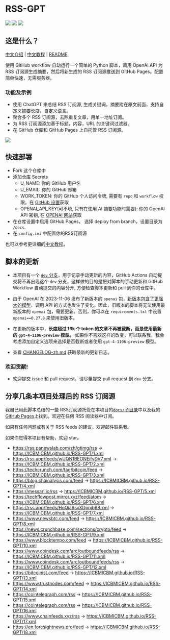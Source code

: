 # RSS-GPT

[![](https://img.shields.io/github/last-commit/yinan-c/RSS-GPT/dev?label=updated)](https://github.com/yinan-c/RSS-GPT/tree/dev)
[![](https://img.shields.io/github/last-commit/yinan-c/RSS-GPT/main?label=feeds%20refreshed)](https://yinan-c.github.io/RSS-GPT/)
[![](https://img.shields.io/github/license/yinan-c/RSS-GPT)](https://github.com/yinan-c/RSS-GPT/blob/master/LICENSE)


## 这是什么？

[中文介绍](https://yinan-c.github.io/rss-gpt.html) | [中文教程](https://yinan-c.github.io/rss-gpt-manual-zh.html) | [README](README.md)

使用 GitHub workflow 自动运行一个简单的 Python 脚本，调用 OpenAI API 为 RSS 订阅源生成摘要，然后将新生成的 RSS 订阅源推送到 GitHub Pages。配置简单快速，无需服务器。

### 功能及示例

- 使用 ChatGPT 来总结 RSS 订阅源, 生成关键词，摘要附在原文前面，支持自定义摘要长度，自定义语言。
- 聚合多个 RSS 订阅源，去除重复文章，用单一地址订阅。
- 为 RSS 订阅源添加基于标题，内容，URL 的关键词过滤器。
- 在 GitHub 仓库和 GitHub Pages 上自托管 RSS 订阅源。

![](https://i.imgur.com/7darABv.jpg)

## 快速部署

- Fork 这个仓库中
- 添加仓库 Secrets
    - U_NAME: 你的 GitHub 用户名
    - U_EMAIL: 你的 GitHub 邮箱
    - WORK_TOKEN: 你的 GitHub 个人访问令牌, 需要有 `repo` 和 `workflow` 权限。在 [GitHub 设置](https://github.com/settings/tokens/new)获取
    - OPENAI_API_KEY(可不填, 只有在使用 AI 摘要功能时需要): 你的 OpenAI API 密钥, 在 [OPENAI 网站](https://platform.openai.com/account/api-keys)获取
- 在仓库设置中启用 GitHub Pages， 选择 deploy from branch，设置目录为 `/docs`.
- 在 `config.ini` 中配置你的RSS订阅源

也可以参考更详细的[中文教程](https://yinan-c.github.io/rss-gpt-manual-zh.html)。

## 脚本的更新

- 本项目有一个 [`dev` 分支](https://github.com/yinan-c/RSS-GPT/tree/dev)，用于记录手动更新的内容，GitHub Actions 自动提交将不再出现这个 `dev` 分支，这样做的目的是把对脚本的手动更新和 GitHub Workflow 自动提交的内容分开, 方便检查脚本更新和 pull 到你的仓库中。

- 由于 OpenAI 在 2023-11-06 发布了新版本的 `openai` 包，[新版本包含了更强大的模型](https://openai.com/blog/new-models-and-developer-products-announced-at-devday)，调用 API 的方式也发生了变化。因此，旧版本的脚本将无法使用最新版本的 `openai` 包，需要更新。否则，你可以在 `requirements.txt` 中设置 `openai==0.27.8` 来使用旧版本。
- 在更新的版本中，**长度超过 16k 个 token 的文章不再被截断，而是使用最新的 `gpt-4-1106-preview` 模型。** 如果你不喜欢这样的改变，可以联系我，我会考虑添加自定义选项来选择是否截断或者使用 `gpt-4-1106-preview` 模型。

- 查看 [CHANGELOG-zh.md](CHANGELOG-zh.md) 获取最新的更新日志。

### 欢迎贡献!

- 欢迎提交 issue 和 pull request。请尽量提交 pull request 到 `dev` 分支。

## 分享几条本项目处理后的 RSS 订阅源

我自己用此脚本总结的一些 RSS订阅源托管在本项目的[`docs/`子目录](https://github.com/yinan-c/RSS-GPT/tree/main/docs)中以及我的 [GitHub Pages](https://yinan-c.github.io/RSS-GPT/)上找到。欢迎在任何 RSS 阅读器中订阅。

如果有任何问题或有关于 RSS feeds 的建议，欢迎邮件联系我。

如果你觉得本项目有帮助，欢迎 star。

- https://rss.panewslab.com/zh/gtimg/rss -> https://ICBMICBM.github.io/RSS-GPT/1.xml
- https://rss.app/feeds/wUQN1BEONEifvDV7.xml -> https://ICBMICBM.github.io/RSS-GPT/2.xml
- https://techcrunch.com/tag/bitcoin/feed -> https://ICBMICBM.github.io/RSS-GPT/3.xml
- https://blog.chainalysis.com/feed -> https://ICBMICBM.github.io/RSS-GPT/4.xml
- https://messari.io/rss -> https://ICBMICBM.github.io/RSS-GPT/5.xml
- https://techflowpost.mirror.xyz/feed/atom -> https://ICBMICBM.github.io/RSS-GPT/6.xml
- https://rss.app/feeds/HoQia6sxXDppjb98.xml -> https://ICBMICBM.github.io/RSS-GPT/7.xml
- https://www.newsbtc.com/feed -> https://ICBMICBM.github.io/RSS-GPT/8.xml
- https://news.crunchbase.com/sections/crypto/feed -> https://ICBMICBM.github.io/RSS-GPT/9.xml
- https://www.blocktempo.com/feed -> https://ICBMICBM.github.io/RSS-GPT/10.xml
- https://www.coindesk.com/arc/outboundfeeds/rss -> https://ICBMICBM.github.io/RSS-GPT/11.xml
- https://www.coindesk.com/arc/outboundfeeds/rss -> https://ICBMICBM.github.io/RSS-GPT/12.xml
- https://bitcoinist.com/feed -> https://ICBMICBM.github.io/RSS-GPT/13.xml
- https://www.trustnodes.com/feed -> https://ICBMICBM.github.io/RSS-GPT/14.xml
- https://cointelegraph.com/rss -> https://ICBMICBM.github.io/RSS-GPT/15.xml
- https://cointelegraph.com/rss -> https://ICBMICBM.github.io/RSS-GPT/16.xml
- https://www.chainfeeds.xyz/rss -> https://ICBMICBM.github.io/RSS-GPT/17.xml
- https://en.foresightnews.pro/feed -> https://ICBMICBM.github.io/RSS-GPT/18.xml
